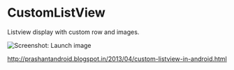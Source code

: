CustomListView
==============

Listview display with custom row and images.

![Screenshot: Launch image](https://github.com/prashantadesara/CustomListView/tree/master/screens/customList.png)


http://prashantandroid.blogspot.in/2013/04/custom-listview-in-android.html
